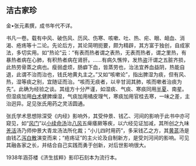 ## 洁古家珍

金•张元素撰，成书年代不详。

书凡一卷。载有中风、破伤风、历风、伤寒、咳嗽、吐、热、疟、眼、衄血、消渴、疮疡等十二论。先论后方，其论简明扼要，颇为精辟，其方富于独创，自成家法，多切实用。如“热论”云：“有表而热者谓之表热，无表而热者，谓之里热，有暴热者病在心肺，有积热者病在肾肝。……有病久憔悴，发热盗汗谓之五脏齐损，此热劳骨蒸之病也。瘦弱虚烦，肠癖下血，皆蒸劳也，治法宜养血益阴，热能自退，此谓不治而治也，钱氏地黄丸主之。”又如“咳嗽论”，指出脾湿为痰，但有风、热，湿等痰之别，宜随证而治。“咳而无痰者，以辛甘润其肺，咳而嗽者治痰为先”。此确为经验之谈。其组方十分严谨，如湿痰、气痰、寒痰同用[半夏](https://www.gmzyjc.com/read/bc/bc16-0.1.1.0.0.md)、南星。但湿痰加用[白术](https://www.gmzyjc.com/read/bc/bc17-0.1.5.0.0.md)健脾燥湿，气痰加用橘皮理气，寒痰加用官桂去寒，一味之差，主治迥异。足见张氏用药之灵活圆通。

张氏学术思想除深受《内经》影响外，其受仲景、钱乙、河间的影响于此书中亦可窥见，如“[风门](https://www.gmzyjc.com/read/zjs/zjs3.1.7-8-0.0.1.3.12.md)”以[小续命汤](https://www.gmzyjc.com/read/fjx/fjx16-0.9.0.0.0.md)治[八风](https://www.gmzyjc.com/read/zjs/zjs3.4-0.1.4.12.0.md)五痺痿厥等疾，以六经见证加减，其所创之九味[羌活](https://www.gmzyjc.com/read/bc/bc01-1.1.6.0.0.md)汤乃师仲景大青龙汤法所化裁；“小儿四时用药”，多采钱乙之方，其[黄芪](https://www.gmzyjc.com/read/bc/bc17-0.1.4.0.0.md)汤是由钱乙[泻白散](https://www.gmzyjc.com/read/fjx/fjx04-0.7.0.0.0.md)演变而来；“疮疡证”的主火论及自制新方，是受刘河间的影响。可见其融各家之长，并结合自己实践而勇于创新，对后世影响很大。

1938年涵芬楼《济生拔粹》影印石刻本为流行本。
